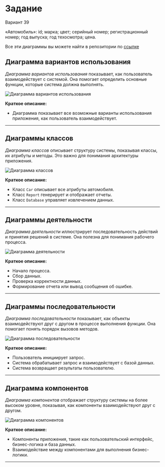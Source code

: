
# Задание

Вариант 39

«Автомобиль»: id; марка; цвет; серийный номер; регистрационный номер; год выпуска; год техосмотра; цена.

Все эти диаграммы вы можете найти в репозитории по [ссылке](https://github.com/fpmi-tp2025/tpmp-gr9a-lab3-AleinikK666/tree/main/diagrams)

## Диаграмма вариантов использования

*Диаграмма вариантов использования* показывает, как пользователь взаимодействует с системой. Она помогает определить основные функции, которые система должна выполнять.

![Диаграмма вариантов использования](https://github.com/fpmi-tp2025/tpmp-gr9a-lab3-AleinikK666/blob/main/diagrams/use-cases.drawio.png)

**Краткое описание:**
- Диаграмма показывает все возможные варианты использования приложения, как пользователь взаимодействует.

---

## Диаграммы классов

*Диаграмма классов* описывает структуру системы, показывая классы, их атрибуты и методы. Это важно для понимания архитектуры приложения.

![Диаграмма классов](https://github.com/fpmi-tp2025/tpmp-gr9a-lab3-AleinikK666/blob/main/diagrams/classes.drawio.png)

**Краткое описание:**
- Класс `Car` описывает все атрибуты автомобиля.
- Класс `Report` генерирует и отображает отчеты.
- Класс `Database` управляет извлечением данных.

---

## Диаграммы деятельности

*Диаграмма деятельности* иллюстрирует последовательность действий и принятия решений в системе. Она полезна для понимания рабочего процесса.

![Диаграмма деятельности](https://github.com/fpmi-tp2025/tpmp-gr9a-lab3-AleinikK666/blob/main/diagrams/activities.drawio.png)

**Краткое описание:**
- Начало процесса.
- Сбор данных.
- Проверка корректности данных.
- Формирование отчета или вывод сообщения об ошибке.

---

## Диаграммы последовательности

*Диаграмма последовательности* показывает, как объекты взаимодействуют друг с другом в процессе выполнения функции. Она помогает понять порядок вызовов методов.

![Диаграмма последовательности](https://github.com/fpmi-tp2025/tpmp-gr9a-lab3-AleinikK666/blob/main/diagrams/sequence.drawio.png)

**Краткое описание:**
- Пользователь инициирует запрос.
- Система обрабатывает запрос и взаимодействует с базой данных.
- Система возвращает результаты пользователю.

---

## Диаграмма компонентов

*Диаграмма компонентов* отображает структуру системы на более высоком уровне, показывая, как компоненты взаимодействуют друг с другом.

![Диаграмма компонентов](https://github.com/fpmi-tp2025/tpmp-gr9a-lab3-AleinikK666/blob/main/diagrams/components.drawio.png)

**Краткое описание:**
- Компоненты приложения, такие как пользовательский интерфейс, бизнес-логика и база данных.
- Взаимодействие между компонентами для выполнения бизнес-логики.

---
